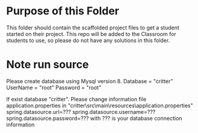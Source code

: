 # Purpose of this Folder

This folder should contain the scaffolded project files to get a student started on their project. 
This repo will be added to the Classroom for students to use, so please do not have any solutions in this folder.

# Note run source
Please create database using Mysql version 8.
Database = "critter"
UserName = "root"
Password = "root"

If exist database "critter". Please change information file application.properties in "critter\src\main\resources\application.properties"
    spring.datasource.url=???
    spring.datasource.username=???
    spring.datasource.password=???
with ??? is your database connection information
